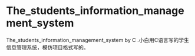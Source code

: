 # The_students_information_management_system
The_students_information_management_system by C .小白用C语言写的学生信息管理系统，模仿项目格式写的。

